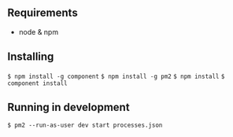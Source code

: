 ## Requirements
* node & npm

## Installing
`$ npm install -g component`
`$ npm install -g pm2`
`$ npm install`
`$ component install`

## Running in development
`$ pm2 --run-as-user dev start processes.json`
